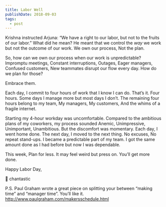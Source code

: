 ```yaml
---
title: Labor Well
publishDate: 2018-09-03
tags:
  - post
---
```


Krishna instructed Arjuna:
“We have a right to our labor, but not to the fruits of our labor.”
What did he mean?
He meant that we control the *way* we work but not the outcome of our work.
We own our process,
Not the plan.

So, how can we own our process when our work is unpredictable?
Impromptu meetings,
Constant interruptions,
Outages,
Eager managers,
Confused customers,
New teammates disrupt our flow every day.
How do we plan for those?

Embrace them.

Each day, I commit to four hours of work that I know I can do.
That’s it.
Four hours.
Some days I manage more but most days I don’t.
The remaining four hours belong to my team,
My managers,
My customers,
And the whims of a fragile internet.

Starting my 4-hour workday was uncomfortable.
Compared to the ambitious plans of my coworkers, my process sounded Anemic,
Unimpressive,
Unimportant,
Unambitious.
But the discomfort was momentary.
Each day,
I went home done.
The next day,
I moved to the next thing.
No excuses,
No repeat stand-ups.
I became a predictable part of my team.
I got the same amount done as I had before but now I was dependable.

This week,
Plan for less.
It may feel weird but press on.
You’ll get more done.

Happy Labor Day,

💖 chantastic

P.S.
Paul Graham wrote a great piece on splitting your between “making time” and “manager time”.
You’ll like it.
http://www.paulgraham.com/makersschedule.html